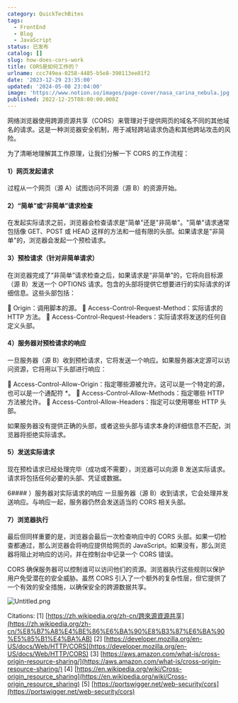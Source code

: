 ```yaml
---
category: QuickTechBites
tags:
  - FrontEnd
  - Blog
  - JavaScript
status: 已发布
catalog: []
slug: how-does-cors-work
title: CORS是如何工作的？
urlname: ccc749ea-0258-4485-b5e8-390113ee81f2
date: '2023-12-29 23:35:00'
updated: '2024-05-08 23:04:00'
image: 'https://www.notion.so/images/page-cover/nasa_carina_nebula.jpg'
published: 2022-12-25T08:00:00.000Z
---
```


网络浏览器使用跨源资源共享（CORS）来管理对于提供网页的域名不同的其他域名的请求。这是一种浏览器安全机制，用于减轻跨站请求伪造和其他跨站攻击的风险。


为了清晰地理解其工作原理，让我们分解一下 CORS 的工作流程：


#### 1）网页发起请求
过程从一个网页（源 A）试图访问不同源（源 B）的资源开始。


#### 2）“简单”或“非简单”请求检查
在发起实际请求之前，浏览器会检查请求是"简单"还是"非简单"。"简单"请求通常包括像 GET、POST 或 HEAD 这样的方法和一组有限的头部。如果请求是"非简单"的，浏览器会发起一个预检请求。


#### 3）预检请求（针对非简单请求）
在浏览器完成了“非简单”请求检查之后，如果请求是“非简单”的，它将向目标源（源 B）发送一个 OPTIONS 请求。包含的头部将提供它想要进行的实际请求的详细信息。这些头部包括：


🔸 Origin：调用脚本的源。
🔸 Access-Control-Request-Method：实际请求的 HTTP 方法。
🔸 Access-Control-Request-Headers：实际请求将发送的任何自定义头部。


#### 4）服务器对预检请求的响应
一旦服务器（源 B）收到预检请求，它将发送一个响应。如果服务器决定源可以访问资源，它将用以下头部进行响应：


🔹 Access-Control-Allow-Origin：指定哪些源被允许。这可以是一个特定的源，也可以是一个通配符 *。
🔹 Access-Control-Allow-Methods：指定哪些 HTTP 方法被允许。
🔹 Access-Control-Allow-Headers：指定可以使用哪些 HTTP 头部。


如果服务器没有提供正确的头部，或者这些头部与请求本身的详细信息不匹配，浏览器将拒绝实际请求。


#### 5）发送实际请求
现在预检请求已经处理完毕（成功或不需要），浏览器可以向源 B 发送实际请求。请求将包括任何必要的头部、凭证或数据。


6#### ）服务器对实际请求的响应
一旦服务器（源 B）收到请求，它会处理并发送响应。与响应一起，服务器仍然会发送适当的 CORS 相关头部。


#### 7）浏览器执行
最后但同样重要的是，浏览器会最后一次检查响应中的 CORS 头部。如果一切检查都通过，那么浏览器会将响应提供给网页的 JavaScript。如果没有，那么浏览器将阻止对响应的访问，并在控制台中记录一个 CORS 错误。


CORS 确保服务器可以控制谁可以访问他们的资源。浏览器执行这些规则以保护用户免受潜在的安全威胁。虽然 CORS 引入了一个额外的复杂性层，但它提供了一个有效的安全措施，以确保安全的跨源数据共享。


![Untitled.png](https://prod-files-secure.s3.us-west-2.amazonaws.com/5d24fe63-e567-4804-86f9-9fdc62e13082/b3deb140-f22b-4520-bcee-759301567801/Untitled.png?X-Amz-Algorithm=AWS4-HMAC-SHA256&X-Amz-Content-Sha256=UNSIGNED-PAYLOAD&X-Amz-Credential=ASIAZI2LB466QVZIUOL2%2F20250129%2Fus-west-2%2Fs3%2Faws4_request&X-Amz-Date=20250129T213245Z&X-Amz-Expires=3600&X-Amz-Security-Token=IQoJb3JpZ2luX2VjEI3%2F%2F%2F%2F%2F%2F%2F%2F%2F%2FwEaCXVzLXdlc3QtMiJHMEUCIF5b9ixFr%2FPauiWAYUONxevXBtL7t8bIjTRM9p2UTx9qAiEAltjNe5aDfX9SDmzZlfybRL6EP0Dh9Ak6l1nCDExwiWEqiAQIlv%2F%2F%2F%2F%2F%2F%2F%2F%2F%2FARAAGgw2Mzc0MjMxODM4MDUiDFaE3KsnyS8lMTYfoyrcA7vJzQFbcPrC5roxDfMSvnLAI9fShstWRH%2BinFnj2IdOUauPFJ6vwxY22SAOy11uUjEOn1bhiulA7cpNgGGphGbO%2FQMIhv6avBrD2eTiAhBzS0hkL3kVDQjrYLB77MbGvaORxPv7SDeAIfnoozegaC0fQZhDZ4Slaz3AczHfNahA%2BjmPe8%2BFO36KJKVh0qXc0oOCqQA4QtCoGmc1o51M9xGIhmRgaISGzA4V7azyTv%2FRhGyE2%2BPnykHW%2FeYEbfqk5DujQdU8aoGFU12aJMgOIbVyF4gYdLTGCFywDfzptkBmGNZIW4bzMf07oQ6Kjk3jJw%2FoExvv7527ZuaoqnIpiVS892v1PZg%2BCuTi78rbyFB2dBhqih6okpufmQq%2BuHLPcdWZJCzwMYrt9dHuHOqTExyKAJpR681RTy4IVjtNHiEzWJ7s%2BlAaG17nEQI%2BkENbQIrEG8snSV0VmtER6mW7NA1b9zvLyuW5%2BiMXdwhqqz1mUxL0F65yuL%2FlRRYRpCV0hxJliICFe0QQoydUmo3%2BVbqnF%2BA6ou5GhGDUJHe2DzsocuSX4W5j7ZoaSxEOkhVgZEAVMyW81DssX0UecSTmMYIDaeaAeUKVigG77Z9sTlcp4h5iMRN0WcZU0S3OMM%2Bp6rwGOqUBcA2rlrJJ54X7QNPNXlx1JJtrv%2BGU%2Bc0jrqrBU6sEPdgJK3deGnl3X4N7gZa%2Fw5Y1XDPkUxYlStdlN0EpI3MYbh9Za74Qd5U6OOFSC0SCZGVZR5YxG7dBHqEUyM7M7kqQPtmFC2zNsbbBS1C%2FWlSAAdzFPTAcAVRHTxSxX03f1ORuxlgYtdgZHy1vnVclLbK%2BaPFp2fM7fdRIsaEewf2a7wt5hHna&X-Amz-Signature=8e2f88e4c23ab596427ea9c98ba9ad448b3701715038f5f099d72adfd10d0e6f&X-Amz-SignedHeaders=host&x-id=GetObject)


Citations:
[1] [https://zh.wikipedia.org/zh-cn/跨來源資源共享](https://zh.wikipedia.org/zh-cn/%E8%B7%A8%E4%BE%86%E6%BA%90%E8%B3%87%E6%BA%90%E5%85%B1%E4%BA%AB)
[2] [https://developer.mozilla.org/en-US/docs/Web/HTTP/CORS](https://developer.mozilla.org/en-US/docs/Web/HTTP/CORS)
[3] [https://aws.amazon.com/what-is/cross-origin-resource-sharing/](https://aws.amazon.com/what-is/cross-origin-resource-sharing/)
[4] [https://en.wikipedia.org/wiki/Cross-origin_resource_sharing](https://en.wikipedia.org/wiki/Cross-origin_resource_sharing)
[5] [https://portswigger.net/web-security/cors](https://portswigger.net/web-security/cors)

